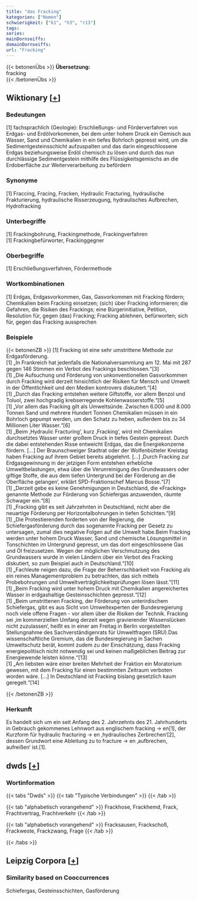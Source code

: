 ```yaml
---
title: "das Fracking"
kategorien: ["Nomen"]
schwierigkeit: ["k1", "h3", "r13"]
tags:
series:
mainDornseiffs:
domainDornseiffs:
url: "Fracking"
---
```


{{< betonenÜbs >}}
**Übersetzung:**  
fracking  
{{< /betonenÜbs >}}

## Wiktionary [[+](https://de.wiktionary.org/wiki/Fracking)]

### Bedeutungen
[1] fachsprachlich (Geologie): Erschließungs- und Förderverfahren von Erdgas- und Erdölvorkommen, bei dem unter hohem Druck ein Gemisch aus Wasser, Sand und Chemikalien in ein tiefes Bohrloch gepresst wird, um die Sedimentgesteinsschicht aufzuspalten und das darin eingeschlossene Erdgas beziehungsweise Erdöl chemisch zu lösen und durch das nun durchlässige Sedimentgestein mithilfe des Flüssigkeitsgemischs an die Erdoberfläche zur Weiterverarbeitung zu befördern  

### Synonyme
[1] Fraccing, Fracing, Fracken, Hydraulic Fracturing, hydraulische Frakturierung, hydraulische Risserzeugung, hydraulisches Aufbrechen, Hydrofracking  

### Unterbegriffe
[1] Frackingbohrung, Frackingmethode, Frackingverfahren  
[1] Frackingbefürworter, Frackinggegner  

### Oberbegriffe
[1] Erschließungsverfahren, Fördermethode  

### Wortkombinationen
[1] Erdgas, Erdgasvorkommen, Gas, Gasvorkommen mit Fracking fördern; Chemikalien beim Fracking einsetzen; (sich) über Fracking informieren; die Gefahren, die Risiken des Frackings; eine Bürgerinitiative, Petition, Resolution für, gegen (das) Fracking; Fracking ablehnen, befürworten; sich für, gegen das Fracking aussprechen  

### Beispiele
{{< betonenZB >}}
[1] Fracking ist eine sehr umstrittene Methode zur Erdgasförderung.  
[1] „In Frankreich hat jedenfalls die Nationalversammlung am 12. Mai mit 287 gegen 146 Stimmen ein Verbot des Frackings beschlossen.“[3]  
[1] „Die Aufsuchung und Förderung von unkonventionellen Gasvorkommen durch Fracking wird derzeit hinsichtlich der Risiken für Mensch und Umwelt in der Öffentlichkeit und den Medien kontrovers diskutiert.“[4]  
[1] „Durch das Fracking entstehen weitere Giftstoffe, vor allem Benzol und Toluol, zwei hochgradig krebserregende Kohlenwasserstoffe.“[5]  
[1] „Vor allem das Fracking gilt als Umweltsünde. Zwischen 6.000 und 8.000 Tonnen Sand und mehrere Hundert Tonnen Chemikalien müssen in ein Bohrloch gepumpt werden, um den Schatz zu heben, außerdem bis zu 34 Millionen Liter Wasser.“[6]  
[1] „Beim ‚Hydraulic Fracturing‘, kurz ‚Fracking‘, wird mit Chemikalien durchsetztes Wasser unter großem Druck in tiefes Gestein gepresst. Durch die dabei entstehenden Risse entweicht Erdgas, das die Energiekonzerne fördern. […] Der Braunschweiger Stadtrat oder der Wolfenbütteler Kreistag haben Fracking auf ihrem Gebiet bereits abgelehnt. […] ‚Durch Fracking zur Erdgasgewinnung in der jetzigen Form entstehen erhebliche Umweltbelastungen, etwa über die Verunreinigung des Grundwassers oder giftige Stoffe, die aus dem tiefen Untergrund bei der Förderung an die Oberfläche gelangen‘, erklärt SPD-Fraktionschef Marcus Bosse.“[7]  
[1] „Derzeit gebe es keine Genehmigungen in Deutschland, die «Fracking» genannte Methode zur Förderung von Schiefergas anzuwenden, räumte Schwager ein.“[8]  
[1] „Fracking gibt es seit Jahrzehnten in Deutschland, nicht aber die neuartige Förderung per Horizontalbohrungen in tiefen Schichten.“[9]  
[1] „Die Protestierenden forderten von der Regierung, die Schiefergasförderung durch das sogenannte Fracking per Gesetz zu untersagen, zumal dies negative Folgen auf die Umwelt habe.Beim Fracking werden unter hohem Druck Wasser, Sand und chemische Lösungsmittel in Tonschichten im Untergrund gepresst, um das dort eingeschlossene Gas und Öl freizusetzen. Wegen der möglichen Verschmutzung des Grundwassers wurde in vielen Ländern über ein Verbot des Fracking diskutiert, so zum Beispiel auch in Deutschland.“[10]  
[1] „Fachleute neigen dazu, die Frage der Beherrschbarkeit von Fracking als ein reines Managementproblem zu betrachten, das sich mittels Probebohrungen und Umweltverträglichkeitsprüfungen lösen lässt.“[11]  
[1] „Beim Fracking wird unter hohem Druck mit Chemikalien angereichertes Wasser in erdgashaltige Gesteinsschichten gepresst.“[12]  
[1] „Beim umstrittenen Fracking, der Förderung von unterirdischem Schiefergas, gibt es aus Sicht von Umweltexperten der Bundesregierung noch viele offene Fragen - vor allem über die Risiken der Technik. Fracking sei ‚im kommerziellen Umfang derzeit wegen gravierender Wissenslücken nicht zuzulassen‘, heißt es in einer am Freitag in Berlin vorgestellten Stellungnahme des Sachverständigenrats für Umweltfragen (SRU).Das wissenschaftliche Gremium, das die Bundesregierung in Sachen Umweltschutz berät, kommt zudem zu der Einschätzung, dass Fracking energiepolitisch nicht notwendig sei und keinen maßgeblichen Beitrag zur Energiewende leisten könne.“[13]  
[1] „Am liebsten wäre einer breiten Mehrheit der Fraktion ein Moratorium gewesen, mit dem Fracking für einen bestimmten Zeitraum verboten worden wäre. […] In Deutschland ist Fracking bislang gesetzlich kaum geregelt.“[14]  

{{< /betonenZB >}}
### Herkunft
Es handelt sich um ein seit Anfang des 2. Jahrzehnts des 21. Jahrhunderts in Gebrauch gekommenes Lehnwort aus englischem fracking → en[1], der Kurzform für hydraulic fracturing → en ‚hydraulisches Zerbrechen‘[2], dessen Grundwort eine Ableitung zu to fracture → en ‚aufbrechen, aufreißen‘ ist.[1].  



## dwds [[+](https://www.dwds.de/wb/Fracking)]

### Wortinformation
{{< tabs "Dwds" >}}
{{< tab "Typische Verbindungen" >}}
{{< /tab >}}

{{< tab "alphabetisch vorangehend" >}}
Frackhose, Frackhemd, Frack, Frachtvertrag, Frachtverkehr
{{< /tab >}}

{{< tab "alphabetisch vorangehend" >}}
Fracksausen, Frackschoß, Frackweste, Frackzwang, Frage
{{< /tab >}}

{{< /tabs >}}

## Leipzig Corpora [[+](https://corpora.uni-leipzig.de/en/res?word=Fracking&corpusId=deu_newscrawl-public_2018)]


### Similarity based on Cooccurrences
Schiefergas, Gesteinsschichten, Gasförderung

